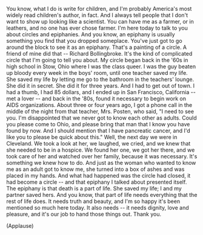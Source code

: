 
You know, what I do is write for children,
and I&#39;m probably America&#39;s
most widely read children&#39;s author, in fact.
And I always tell people
that I don&#39;t want to show up looking like a scientist.
You can have me as a farmer, or in leathers,
and no one has ever chose farmer.
I&#39;m here today to talk to you
about circles and epiphanies.
And you know, an epiphany
is usually something you find that you dropped someplace.
You&#39;ve just got to go around the block
to see it as an epiphany.
That&#39;s a painting of a circle.
A friend of mine did that -- Richard Bollingbroke.
It&#39;s the kind of complicated circle
that I&#39;m going to tell you about.
My circle began back in the &#39;60s
in high school in Stow, Ohio
where I was the class queer.
I was the guy beaten up bloody
every week in the boys&#39; room,
until one teacher saved my life.
She saved my life by letting me go to the bathroom
in the teachers&#39; lounge.
She did it in secret.
She did it for three years.
And I had to get out of town.
I had a thumb, I had 85 dollars,
and I ended up in San Francisco, California --
met a lover --
and back in the &#39;80s, found it necessary
to begin work on AIDS organizations.
About three or four years ago,
I got a phone call in the middle of the night
from that teacher, Mrs. Posten,
who said, &quot;I need to see you.
I&#39;m disappointed
that we never got to know each other as adults.
Could you please come to Ohio,
and please bring that man
that I know you have found by now.
And I should mention
that I have pancreatic cancer,
and I&#39;d like you to please
be quick about this.&quot;
Well, the next day we were in Cleveland.
We took a look at her, we laughed, we cried,
and we knew that she needed to be in a hospice.
We found her one, we got her there,
and we took care of her
and watched over her family,
because it was necessary.
It&#39;s something we knew how to do.
And just as the woman who wanted to know me as an adult
got to know me,
she turned into a box of ashes
and was placed in my hands.
And what had happened
was the circle had closed,
it had become a circle --
and that epiphany I talked about
presented itself.
The epiphany is
that death is a part of life.
She saved my life;
I and my partner saved hers.
And you know, that part of life needs everything
that the rest of life does.
It needs truth and beauty,
and I&#39;m so happy it&#39;s been mentioned so much here today.
It also needs --
it needs dignity,
love and pleasure,
and it&#39;s our job to hand those things out.
Thank you.

(Applause)

